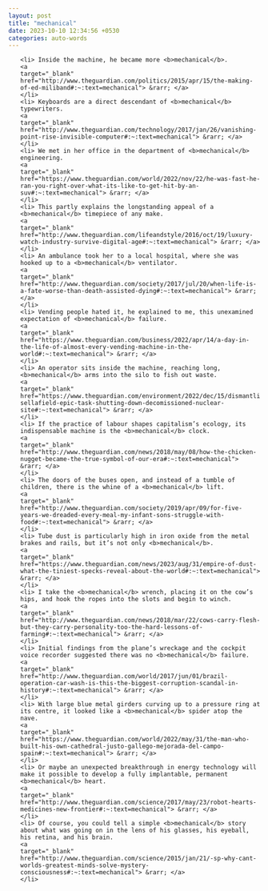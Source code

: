 ```yaml
---
layout: post
title: "mechanical"
date: 2023-10-10 12:34:56 +0530
categories: auto-words
---
```

<ol>

    <li> Inside the machine, he became more <b>mechanical</b>.
    <a 
    target="_blank" 
    href="http://www.theguardian.com/politics/2015/apr/15/the-making-of-ed-miliband#:~:text=mechanical"> &rarr; </a>
    </li>
    <li> Keyboards are a direct descendant of <b>mechanical</b> typewriters.
    <a 
    target="_blank" 
    href="http://www.theguardian.com/technology/2017/jan/26/vanishing-point-rise-invisible-computer#:~:text=mechanical"> &rarr; </a>
    </li>
    <li> We met in her office in the department of <b>mechanical</b> engineering.
    <a 
    target="_blank" 
    href="https://www.theguardian.com/world/2022/nov/22/he-was-fast-he-ran-you-right-over-what-its-like-to-get-hit-by-an-suv#:~:text=mechanical"> &rarr; </a>
    </li>
    <li> This partly explains the longstanding appeal of a <b>mechanical</b> timepiece of any make.
    <a 
    target="_blank" 
    href="http://www.theguardian.com/lifeandstyle/2016/oct/19/luxury-watch-industry-survive-digital-age#:~:text=mechanical"> &rarr; </a>
    </li>
    <li> An ambulance took her to a local hospital, where she was hooked up to a <b>mechanical</b> ventilator.
    <a 
    target="_blank" 
    href="http://www.theguardian.com/society/2017/jul/20/when-life-is-a-fate-worse-than-death-assisted-dying#:~:text=mechanical"> &rarr; </a>
    </li>
    <li> Vending people hated it, he explained to me, this unexamined expectation of <b>mechanical</b> failure.
    <a 
    target="_blank" 
    href="https://www.theguardian.com/business/2022/apr/14/a-day-in-the-life-of-almost-every-vending-machine-in-the-world#:~:text=mechanical"> &rarr; </a>
    </li>
    <li> An operator sits inside the machine, reaching long, <b>mechanical</b> arms into the silo to fish out waste.
    <a 
    target="_blank" 
    href="https://www.theguardian.com/environment/2022/dec/15/dismantling-sellafield-epic-task-shutting-down-decomissioned-nuclear-site#:~:text=mechanical"> &rarr; </a>
    </li>
    <li> If the practice of labour shapes capitalism’s ecology, its indispensable machine is the <b>mechanical</b> clock.
    <a 
    target="_blank" 
    href="http://www.theguardian.com/news/2018/may/08/how-the-chicken-nugget-became-the-true-symbol-of-our-era#:~:text=mechanical"> &rarr; </a>
    </li>
    <li> The doors of the buses open, and instead of a tumble of children, there is the whine of a <b>mechanical</b> lift.
    <a 
    target="_blank" 
    href="http://www.theguardian.com/society/2019/apr/09/for-five-years-we-dreaded-every-meal-my-infant-sons-struggle-with-food#:~:text=mechanical"> &rarr; </a>
    </li>
    <li> Tube dust is particularly high in iron oxide from the metal brakes and rails, but it’s not only <b>mechanical</b>.
    <a 
    target="_blank" 
    href="https://www.theguardian.com/news/2023/aug/31/empire-of-dust-what-the-tiniest-specks-reveal-about-the-world#:~:text=mechanical"> &rarr; </a>
    </li>
    <li> I take the <b>mechanical</b> wrench, placing it on the cow’s hips, and hook the ropes into the slots and begin to winch.
    <a 
    target="_blank" 
    href="http://www.theguardian.com/news/2018/mar/22/cows-carry-flesh-but-they-carry-personality-too-the-hard-lessons-of-farming#:~:text=mechanical"> &rarr; </a>
    </li>
    <li> Initial findings from the plane’s wreckage and the cockpit voice recorder suggested there was no <b>mechanical</b> failure.
    <a 
    target="_blank" 
    href="http://www.theguardian.com/world/2017/jun/01/brazil-operation-car-wash-is-this-the-biggest-corruption-scandal-in-history#:~:text=mechanical"> &rarr; </a>
    </li>
    <li> With large blue metal girders curving up to a pressure ring at its centre, it looked like a <b>mechanical</b> spider atop the nave.
    <a 
    target="_blank" 
    href="https://www.theguardian.com/world/2022/may/31/the-man-who-built-his-own-cathedral-justo-gallego-mejorada-del-campo-spain#:~:text=mechanical"> &rarr; </a>
    </li>
    <li> Or maybe an unexpected breakthrough in energy technology will make it possible to develop a fully implantable, permanent <b>mechanical</b> heart.
    <a 
    target="_blank" 
    href="http://www.theguardian.com/science/2017/may/23/robot-hearts-medicines-new-frontier#:~:text=mechanical"> &rarr; </a>
    </li>
    <li> Of course, you could tell a simple <b>mechanical</b> story about what was going on in the lens of his glasses, his eyeball, his retina, and his brain.
    <a 
    target="_blank" 
    href="http://www.theguardian.com/science/2015/jan/21/-sp-why-cant-worlds-greatest-minds-solve-mystery-consciousness#:~:text=mechanical"> &rarr; </a>
    </li>